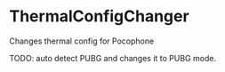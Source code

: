 # ThermalConfigChanger
Changes thermal config for Pocophone

TODO: auto detect PUBG and changes it to PUBG mode.

